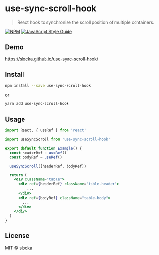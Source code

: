 # use-sync-scroll-hook

> React hook to synchronise the scroll position of multiple containers.

[![NPM](https://img.shields.io/npm/v/use-sync-scroll-hook.svg)](https://www.npmjs.com/package/use-sync-scroll-hook) [![JavaScript Style Guide](https://img.shields.io/badge/code_style-standard-brightgreen.svg)](https://standardjs.com)

## Demo

https://slocka.github.io/use-sync-scroll-hook/

## Install

```bash
npm install --save use-sync-scroll-hook
```
or
```bash
yarn add use-sync-scroll-hook
```

## Usage

```jsx
import React, { useRef } from 'react'

import useSyncScroll from 'use-sync-scroll-hook'

export default function Example() {
  const headerRef = useRef()
  const bodyRef = useRef()

  useSyncScroll([headerRef, bodyRef])

  return (
    <div className="table">
      <div ref={headerRef} className="table-header">
          ...
      </div>
      <div ref={bodyRef} className="table-body">
        ...
      </div>
    </div>
  )
}
```

## License

MIT © [slocka](https://github.com/slocka)
